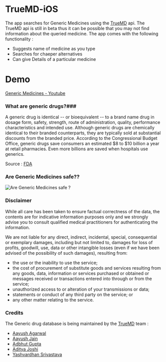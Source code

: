 # TrueMD-iOS

The app searches for Generic Medicines using the [TrueMD]() api. The TrueMD api is still in beta thus it can be possible that you may not find information about the queried medicine. The app comes with the following functionality :

- Suggests name of medicine as you type
- Searches for chaeper alternatives
- Can give Details of a particular medicine

# Demo 

[Generic Medicines - Youtube](https://www.youtube.com/embed/neZEDUkj_c8)


### What are generic drugs?###

A generic drug is identical -- or bioequivalent -- to a brand name drug in dosage form, safety, strength, route of administration, quality, performance characteristics and intended use. Although generic drugs are chemically identical to their branded counterparts, they are typically sold at substantial discounts from the branded price. According to the Congressional Budget Office, generic drugs save consumers an estimated $8 to $10 billion a year at retail pharmacies. Even more billions are saved when hospitals use generics.

Source : [FDA](http://www.fda.gov/Drugs/ResourcesForYou/Consumers/QuestionsAnswers/ucm100100.htm)

### Are Generic Medicines safe?? ###

![Are Generic Medicines safe ?](http://www.truemd.in//assets/img/infographic.png)

### Disclaimer ###

While all care has been taken to ensure factual correctness of the data, the contents are for indicative information purposes only and we strongly advise you to consult qualified medical practitioners for authenticating the information.

We are not liable for any direct, indirect, incidental, special, consequential or exemplary damages, including but not limited to, damages for loss of profits, goodwill, use, data or other intangible losses (even if we have been advised of the possibility of such damages), resulting from: 
- the use or the inability to use the service; 
- the cost of procurement of substitute goods and services resulting from any goods, data, information or services purchased or obtained or messages received or transactions entered into through or from the service; 
- unauthorized access to or alteration of your transmissions or data; 
- statements or conduct of any third party on the service; or 
- any other matter relating to the service.


### Credits ###

The Generic drug database is being maintained by the [TrueMD](http://www.truemd.in/) team :

- [Aayush Agarwal](mailto:aayush0706@gmail.com)
- [Aayush Jain](mailto:jainaayush05@gmail.com)
- [Adbhut Gupta](mailto:adbhut091@gmail.com)
- [Aditya Joshi](mailto:adijagjoshi@gmail.com)
- [Yashvardhan Srivastava](mailto:yash6992@gmail.com)
